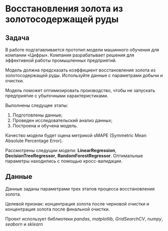 # Восстановления золота из золотосодержащей руды
## Задача
В работе подгатавливается прототип модели машинного обучения для компании «Цифры». Компания разрабатывает решения для эффективной работы промышленных предприятий.

Модель должна предсказать коэффициент восстановления золота из золотосодержащей руды. Используйте данные с параметрами добычи и очистки.

Модель поможет оптимизировать производство, чтобы не запускать предприятие с убыточными характеристиками.

Выполнены следущее этапы:
1. Подготовлены данные;
2. Проведен исследовательский анализ данных;
3. Построена и обучена модель.

Качество модели будет оцена метрикой sMAPE (Symmetric Mean Absolute Percentage Error).

Рассмотрены следущии модели: **LinearRegression**, **DecisionTreeRegressor**, **RandomForestRegressor**. Оптимальные параметры находились с помощью кросс-валидации.
 
## Данные
Данные заданы параметрами трех этапов процесса восстановления золота.

Целевой признак: концентрация золота после черновой очистки и концентрация золота после финальной очистки.

Проект использует  библиотеки *pandas*, *matplotlib*, *GridSearchCV*, *numpy*, *seaborn* и *sklearn*